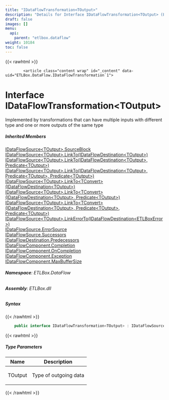 ```yaml
---
title: "IDataFlowTransformation<TOutput>"
description: "Details for Interface IDataFlowTransformation<TOutput> (ETLBox.DataFlow)"
draft: false
images: []
menu:
  api:
    parent: "etlbox.dataflow"
weight: 10184
toc: false
---
```


{{< rawhtml >}}

            <article class="content wrap" id="_content" data-uid="ETLBox.DataFlow.IDataFlowTransformation`1">
  <h1 id="ETLBox_DataFlow_IDataFlowTransformation_1" data-uid="ETLBox.DataFlow.IDataFlowTransformation`1" class="text-break">Interface IDataFlowTransformation&lt;TOutput&gt;
</h1>
  <div class="markdown level0 summary"><p>Implemented by transformations that can have multiple inputs with different type and one or more outputs of the same type</p>
</div>
  <div class="markdown level0 conceptual"></div>
  <div class="inheritedMembers">
    <h5>Inherited Members</h5>
    <div>
      <a class="xref" href="/api/etlbox.dataflow/idataflowsource-1#ETLBox_DataFlow_IDataFlowSource_1_SourceBlock">IDataFlowSource&lt;TOutput&gt;.SourceBlock</a>
    </div>
    <div>
      <a class="xref" href="/api/etlbox.dataflow/idataflowsource-1#ETLBox_DataFlow_IDataFlowSource_1_LinkTo_ETLBox_DataFlow_IDataFlowDestination__0__">IDataFlowSource&lt;TOutput&gt;.LinkTo(IDataFlowDestination&lt;TOutput&gt;)</a>
    </div>
    <div>
      <a class="xref" href="/api/etlbox.dataflow/idataflowsource-1#ETLBox_DataFlow_IDataFlowSource_1_LinkTo_ETLBox_DataFlow_IDataFlowDestination__0__System_Predicate__0__">IDataFlowSource&lt;TOutput&gt;.LinkTo(IDataFlowDestination&lt;TOutput&gt;, Predicate&lt;TOutput&gt;)</a>
    </div>
    <div>
      <a class="xref" href="/api/etlbox.dataflow/idataflowsource-1#ETLBox_DataFlow_IDataFlowSource_1_LinkTo_ETLBox_DataFlow_IDataFlowDestination__0__System_Predicate__0__System_Predicate__0__">IDataFlowSource&lt;TOutput&gt;.LinkTo(IDataFlowDestination&lt;TOutput&gt;, Predicate&lt;TOutput&gt;, Predicate&lt;TOutput&gt;)</a>
    </div>
    <div>
      <a class="xref" href="/api/etlbox.dataflow/idataflowsource-1#ETLBox_DataFlow_IDataFlowSource_1_LinkTo__1_ETLBox_DataFlow_IDataFlowDestination__0__">IDataFlowSource&lt;TOutput&gt;.LinkTo&lt;TConvert&gt;(IDataFlowDestination&lt;TOutput&gt;)</a>
    </div>
    <div>
      <a class="xref" href="/api/etlbox.dataflow/idataflowsource-1#ETLBox_DataFlow_IDataFlowSource_1_LinkTo__1_ETLBox_DataFlow_IDataFlowDestination__0__System_Predicate__0__">IDataFlowSource&lt;TOutput&gt;.LinkTo&lt;TConvert&gt;(IDataFlowDestination&lt;TOutput&gt;, Predicate&lt;TOutput&gt;)</a>
    </div>
    <div>
      <a class="xref" href="/api/etlbox.dataflow/idataflowsource-1#ETLBox_DataFlow_IDataFlowSource_1_LinkTo__1_ETLBox_DataFlow_IDataFlowDestination__0__System_Predicate__0__System_Predicate__0__">IDataFlowSource&lt;TOutput&gt;.LinkTo&lt;TConvert&gt;(IDataFlowDestination&lt;TOutput&gt;, Predicate&lt;TOutput&gt;, Predicate&lt;TOutput&gt;)</a>
    </div>
    <div>
      <a class="xref" href="/api/etlbox.dataflow/idataflowsource-1#ETLBox_DataFlow_IDataFlowSource_1_LinkErrorTo_ETLBox_DataFlow_IDataFlowDestination_ETLBox_DataFlow_ETLBoxError__">IDataFlowSource&lt;TOutput&gt;.LinkErrorTo(IDataFlowDestination&lt;ETLBoxError&gt;)</a>
    </div>
    <div>
      <a class="xref" href="/api/etlbox.dataflow/idataflowsource#ETLBox_DataFlow_IDataFlowSource_ErrorSource">IDataFlowSource.ErrorSource</a>
    </div>
    <div>
      <a class="xref" href="/api/etlbox.dataflow/idataflowsource#ETLBox_DataFlow_IDataFlowSource_Successors">IDataFlowSource.Successors</a>
    </div>
    <div>
      <a class="xref" href="/api/etlbox.dataflow/idataflowdestination#ETLBox_DataFlow_IDataFlowDestination_Predecessors">IDataFlowDestination.Predecessors</a>
    </div>
    <div>
      <a class="xref" href="/api/etlbox.dataflow/idataflowcomponent#ETLBox_DataFlow_IDataFlowComponent_Completion">IDataFlowComponent.Completion</a>
    </div>
    <div>
      <a class="xref" href="/api/etlbox.dataflow/idataflowcomponent#ETLBox_DataFlow_IDataFlowComponent_OnCompletion">IDataFlowComponent.OnCompletion</a>
    </div>
    <div>
      <a class="xref" href="/api/etlbox.dataflow/idataflowcomponent#ETLBox_DataFlow_IDataFlowComponent_Exception">IDataFlowComponent.Exception</a>
    </div>
    <div>
      <a class="xref" href="/api/etlbox.dataflow/idataflowcomponent#ETLBox_DataFlow_IDataFlowComponent_MaxBufferSize">IDataFlowComponent.MaxBufferSize</a>
    </div>
  </div>
<h6><strong>Namespace</strong>: ETLBox.DataFlow</h6>
  <h6><strong>Assembly</strong>: ETLBox.dll</h6>
  <h5 id="ETLBox_DataFlow_IDataFlowTransformation_1_syntax">Syntax</h5>
{{< /rawhtml >}}

```C#
    public interface IDataFlowTransformation<TOutput> : IDataFlowSource<TOutput>, IDataFlowSource, IDataFlowDestination, IDataFlowComponent
```

{{< rawhtml >}}
  <h5 class="typeParameters">Type Parameters</h5>
  <table class="table table-bordered table-striped table-condensed">
    <thead>
      <tr>
        <th>Name</th>
        <th>Description</th>
      </tr>
    </thead>
    <tbody>
      <tr>
        <td><span class="parametername">TOutput</span></td>
        <td><p>Type of outgoing data</p>
</td>
      </tr>
    </tbody>
  </table>

{{< /rawhtml >}}
